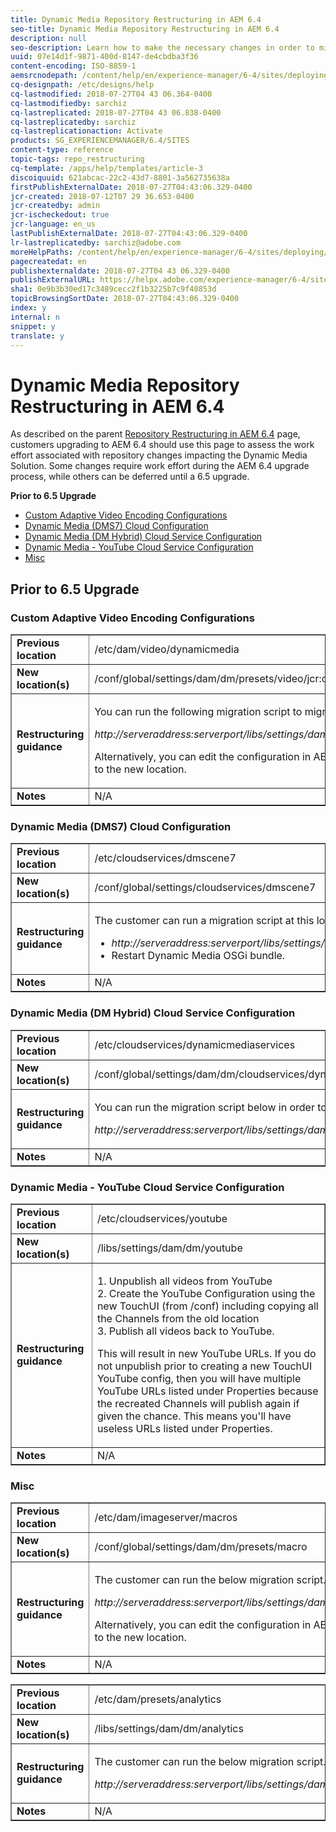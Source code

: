 ```yaml
---
title: Dynamic Media Repository Restructuring in AEM 6.4
seo-title: Dynamic Media Repository Restructuring in AEM 6.4
description: null
seo-description: Learn how to make the necessary changes in order to migrate to the new repository structure in AEM 6.4 for Dynamic Media.
uuid: 07e14d1f-9871-400d-8147-de4cbdba3f36
content-encoding: ISO-8859-1
aemsrcnodepath: /content/help/en/experience-manager/6-4/sites/deploying/using/dynamicmedia-repository-restructuring-in-aem-6-4
cq-designpath: /etc/designs/help
cq-lastmodified: 2018-07-27T04 43 06.364-0400
cq-lastmodifiedby: sarchiz
cq-lastreplicated: 2018-07-27T04 43 06.838-0400
cq-lastreplicatedby: sarchiz
cq-lastreplicationaction: Activate
products: SG_EXPERIENCEMANAGER/6.4/SITES
content-type: reference
topic-tags: repo_restructuring
cq-template: /apps/help/templates/article-3
discoiquuid: 621abcac-22c2-43d7-8801-3a562735638a
firstPublishExternalDate: 2018-07-27T04:43:06.329-0400
jcr-created: 2018-07-12T07 29 36.653-0400
jcr-createdby: admin
jcr-ischeckedout: true
jcr-language: en_us
lastPublishExternalDate: 2018-07-27T04:43:06.329-0400
lr-lastreplicatedby: sarchiz@adobe.com
moreHelpPaths: /content/help/en/experience-manager/6-4/sites/deploying/morehelp/repo_restructuring;/content/help/en/experience-manager/6-4/sites/deploying/morehelp/repo_restructuring
pagecreatedat: en
publishexternaldate: 2018-07-27T04 43 06.329-0400
publishExternalURL: https://helpx.adobe.com/experience-manager/6-4/sites/deploying/using/dynamicmedia-repository-restructuring-in-aem-6-4.html
sha1: 0e9b3b30ed17c3489cecc2f1b3225b7c9f40853d
topicBrowsingSortDate: 2018-07-27T04:43:06.329-0400
index: y
internal: n
snippet: y
translate: y
---
```


# Dynamic Media Repository Restructuring in AEM 6.4

As described on the parent [Repository Restructuring in AEM 6.4](repository-restructuring.md) page, customers upgrading to AEM 6.4 should use this page to assess the work effort associated with repository changes impacting the Dynamic Media Solution. Some changes require work effort during the AEM 6.4 upgrade process, while others can be deferred until a 6.5 upgrade.

**Prior to 6.5 Upgrade**

* [Custom Adaptive Video Encoding Configurations](dynamicmedia-repository-restructuring-in-aem-6-4.md#main-pars_header_1871878606)
* [Dynamic Media (DMS7) Cloud Configuration](dynamicmedia-repository-restructuring-in-aem-6-4.md#main-pars_header_682844765)
* [Dynamic Media (DM Hybrid) Cloud Service Configuration](dynamicmedia-repository-restructuring-in-aem-6-4.md#main-pars_header_501711721)
* [Dynamic Media - YouTube Cloud Service Configuration](dynamicmedia-repository-restructuring-in-aem-6-4.md#main-pars_header_1269596831)
* [Misc](dynamicmedia-repository-restructuring-in-aem-6-4.md#Misc)

## Prior to 6.5 Upgrade

### Custom Adaptive Video Encoding Configurations

<table border="1" cellpadding="1" cellspacing="0" width="100%"> 
 <tbody>
  <tr>
   <td><strong>Previous location</strong></td> 
   <td><span class="code">/etc/dam/video/dynamicmedia</span></td> 
  </tr>
  <tr>
   <td><strong>New location(s)</strong></td> 
   <td><span class="code">/conf/global/settings/dam/dm/presets/video/jcr:content</span></td> 
  </tr>
  <tr>
   <td><strong>Restructuring guidance</strong></td> 
   <td><p>You can run the following migration script to migrate to the new location:</p> <p><em>http://serveraddress:serverport/libs/settings/dam/dm/presets.migratedmcontent.json</em></p> <p>Alternatively, you can edit the configuration in AEM UI, and the changes will be saved to the new location.</p> </td> 
  </tr>
  <tr>
   <td><strong>Notes</strong></td> 
   <td>N/A<br /> </td> 
  </tr>
 </tbody>
</table>

### Dynamic Media (DMS7) Cloud Configuration

<table border="1" cellpadding="1" cellspacing="0" width="100%"> 
 <tbody>
  <tr>
   <td><strong>Previous location</strong></td> 
   <td><span class="code">/etc/cloudservices/dmscene7</span></td> 
  </tr>
  <tr>
   <td><strong>New location(s)</strong></td> 
   <td><span class="code">/conf/global/settings/cloudservices/dmscene7</span></td> 
  </tr>
  <tr>
   <td><strong>Restructuring guidance</strong></td> 
   <td><p>The customer can run a migration script at this location:<br /> </p> 
    <ul> 
     <li><em>http://serveraddress:serverport/libs/settings/dam/dm/presets.migratedmcontent.json</em></li> 
     <li>Restart Dynamic Media OSGi bundle.</li> 
    </ul> </td> 
  </tr>
  <tr>
   <td><strong>Notes</strong></td> 
   <td>N/A</td> 
  </tr>
 </tbody>
</table>

### Dynamic Media (DM Hybrid) Cloud Service Configuration

<table border="1" cellpadding="1" cellspacing="0" width="100%"> 
 <tbody>
  <tr>
   <td><strong>Previous location</strong></td> 
   <td><span class="code">/etc/cloudservices/dynamicmediaservices</span></td> 
  </tr>
  <tr>
   <td><strong>New location(s)</strong></td> 
   <td><span class="code">/conf/global/settings/dam/dm/cloudservices/dynamicmediaservices</span></td> 
  </tr>
  <tr>
   <td><strong>Restructuring guidance</strong></td> 
   <td><p>You can run the migration script below in order to align to the latest model:</p> <p><em>http://serveraddress:serverport/libs/settings/dam/dm/presets.migratedmcontent.jso</em></p> </td> 
  </tr>
  <tr>
   <td><strong>Notes</strong></td> 
   <td>N/A<br /> </td> 
  </tr>
 </tbody>
</table>

### Dynamic Media - YouTube Cloud Service Configuration

<table border="1" cellpadding="1" cellspacing="0" width="100%"> 
 <tbody>
  <tr>
   <td><strong>Previous location</strong></td> 
   <td><span class="code">/etc/cloudservices/youtube</span></td> 
  </tr>
  <tr>
   <td><strong>New location(s)</strong></td> 
   <td><span class="code">/libs/settings/dam/dm/youtube</span></td> 
  </tr>
  <tr>
   <td><strong>Restructuring guidance</strong></td> 
   <td><p>1. Unpublish all videos from YouTube<br /> 2. Create the YouTube Configuration using the new TouchUI (from <span class="code">/conf</span>) including copying all the Channels from the old location<br /> 3. Publish all videos back to YouTube.</p> <p>This will result in new YouTube URLs. If you do not unpublish prior to creating a new TouchUI YouTube config, then you will have multiple YouTube URLs listed under Properties because the recreated Channels will publish again if given the chance. This means you'll have useless URLs listed under Properties.</p> </td> 
  </tr>
  <tr>
   <td><strong>Notes</strong></td> 
   <td>N/A<br /> </td> 
  </tr>
 </tbody>
</table>

### Misc

<table border="1" cellpadding="1" cellspacing="0" width="100%"> 
 <tbody>
  <tr>
   <td><strong>Previous location</strong></td> 
   <td><span class="code">/etc/dam/imageserver/macros</span></td> 
  </tr>
  <tr>
   <td><strong>New location(s)</strong></td> 
   <td><span class="code">/conf/global/settings/dam/dm/presets/macro</span></td> 
  </tr>
  <tr>
   <td><strong>Restructuring guidance</strong></td> 
   <td><p>The customer can run the below migration script.</p> <p><em>http://serveraddress:serverport/libs/settings/dam/dm/presets.migratedmcontent.json</em></p> <p>Alternatively, you can edit the configuration in AEM UI, and the changes will be saved to the new location.</p> </td> 
  </tr>
  <tr>
   <td><strong>Notes</strong></td> 
   <td>N/A</td> 
  </tr>
 </tbody>
</table>

<table border="1" cellpadding="1" cellspacing="0" width="100%"> 
 <tbody>
  <tr>
   <td><strong>Previous location</strong></td> 
   <td><span class="code">/etc/dam/presets/analytics</span></td> 
  </tr>
  <tr>
   <td><strong>New location(s)</strong></td> 
   <td><span class="code">/libs/settings/dam/dm/analytics</span></td> 
  </tr>
  <tr>
   <td><strong>Restructuring guidance</strong></td> 
   <td><p>The customer can run the below migration script.</p> <p><em>http://serveraddress:serverport/libs/settings/dam/dm/presets.migratedmcontent.json</em></p> </td> 
  </tr>
  <tr>
   <td><strong>Notes</strong></td> 
   <td>N/A</td> 
  </tr>
 </tbody>
</table>

